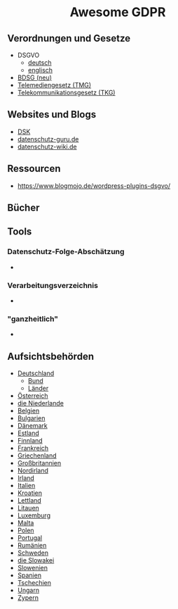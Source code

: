 <div>
  <h1 align="center">Awesome GDPR</h3>
</div>


## Verordnungen und Gesetze

* DSGVO
  * [deutsch](https://dsgvo-gesetz.de/)
  * [englisch](https://gdpr-info.eu/)
* [BDSG (neu)](https://dsgvo-gesetz.de/bdsg/)
* [Telemediengesetz (TMG)](http://www.gesetze-im-internet.de/tmg/)
* [Telekommunikationsgesetz (TKG)](https://www.gesetze-im-internet.de/tkg_2004/)



## Websites und Blogs	

* [DSK](https://www.datenschutzkonferenz-online.de/index.html)
* [datenschutz-guru.de](https://www.datenschutz-guru.de)
* [datenschutz-wiki.de](https://www.datenschutz-wiki.de/Hauptseite)



## Ressourcen

* https://www.blogmojo.de/wordpress-plugins-dsgvo/



## Bücher





## Tools

### Datenschutz-Folge-Abschätzung

* 

### Verarbeitungsverzeichnis

* 

### "ganzheitlich"

* 





## Aufsichtsbehörden

* [Deutschland](https://www.datenschutz-wiki.de/Aufsichtsbeh%C3%B6rden_und_Landesdatenschutzbeauftragte)
  * [Bund](https://www.bfdi.bund.de/DE/Home/home_node.html)
  * [Länder](https://www.bfdi.bund.de/DE/Infothek/Anschriften_Links/AufsBehoerdFuerDenNichtOeffBereich/AufsichtsbehoerdenNichtOeffBereich_liste.html)
* [Österreich](https://www.dsb.gv.at/)
* [die Niederlande](https://www.autoriteitpersoonsgegevens.nl/en)
* [Belgien](https://www.dataprotectionauthority.be/)
* [Bulgarien](https://www.cpdp.bg/en/index.php?p=home&aid=0)
* [Dänemark](https://www.datatilsynet.dk/english/)
* [Estland](https://www.aki.ee/en)
* [Finnland](https://tietosuoja.fi/en/home)
* [Frankreich](https://www.cnil.fr/en/home)
* [Griechenland](http://www.dpa.gr/portal/page?_pageid=33,40911&_dad=portal&_schema=PORTAL)
* [Großbritannien](https://ico.org.uk/)
* [Nordirland](https://ico.org.uk/about-the-ico/who-we-are/northern-ireland-office/) 
* [Irland](https://www.dataprotection.ie/)
* [Italien](https://www.garanteprivacy.it/web/guest/home_en/who_we_are)
* [Kroatien](https://azop.hr/data-protection-agency)
* [Lettland](https://www.dvi.gov.lv/en/)
* [Litauen](https://www.ada.lt/go.php/lit/english)
* [Luxemburg](https://cnpd.public.lu/en.html)
* [Malta](https://idpc.org.mt/en/Pages/Home.aspx)
* [Polen](https://uodo.gov.pl/en)
* [Portugal](https://www.cnpd.pt/english/index_en.htm)
* [Rumänien](https://www.dataprotection.ro/index.jsp?page=home&lang=en)
* [Schweden](https://www.government.se/government-agencies/the-swedish-data-protection-authority/)
* [die Slowakei](https://dataprotection.gov.sk/uoou/en)
* [Slowenien](https://www.ip-rs.si/en/)
* [Spanien](https://www.aepd.es/)
* [Tschechien](https://www.uoou.cz/en/)
* [Ungarn](https://www.naih.hu/general-information.html)
* [Zypern](http://www.dataprotection.gov.cy/dataprotection/dataprotection.nsf/home_el/home_el?opendocument)
